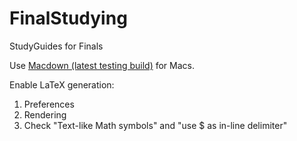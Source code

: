 # FinalStudying
StudyGuides for Finals

Use [Macdown (latest testing build)](https://macdown.uranusjr.com/history/testing/) for Macs.

Enable LaTeX generation:

1. Preferences
2. Rendering
3. Check "Text-like Math symbols" and "use $ as in-line delimiter"

